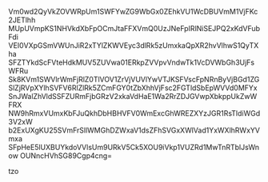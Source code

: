 Vm0wd2QyVkZOVWRpUm1SWFYwZG9WbGx0ZEhkVU1WcDBUVmM1VjFKc2JETlhh
MUpUVmpKS1NHVkdXbFpOCmJtaFFXVmQ0UzJNeFpIRlNiSEJPQ2xKdVFubFdi
VEI0VXpGSmVWUnJiR2xTYlZKWVEyc3dlRk5zUmxkaQpXR2hvVlhwS1QyTXha
SFZTYkdScFVteHdkMUV5ZUVwa01ERkpZVVpvVndwTk1VcDVWbGh3UjFsWFRu
Sk8KVm1SWVlrWmFjRlZ0TlVOV1ZrVjVUVlYwVTJKSFVscFpNRnByVjBGd1ZG
SlZjRVpXYlhSVFV6RlZlRk5ZCmFGY0tZbXhhVjFsc2FGTldSbEpWVVd0MFYx
SnJWalZhVldSSFZURmFjbGRzV2xkaVdHaE1Wa2RrZDJGVwpXbkppUkZwWFRX
NW9hRmxVUmxKbFJuQkhDbHBHVFV0WmExcGhWREZXYzJGR1RsTldiWGd3V2xW
b2ExUXgKU25SVmFrSllWMGhDZWxaV1dsZFhSVGxXWlVad1YxWXlhRWxYVmxa
SFpHeE5lUXBUYkdoVVlsUm9URkV5Ck5XOU9iVkp1VUZRd1MwTnRTblJsWnow
OUNncHVhSG89Cgp4cng=

tzo